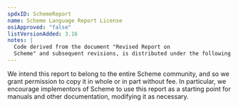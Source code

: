 ```yaml
---
spdxID: SchemeReport
name: Scheme Language Report License
osiApproved: "false"
listVersionAdded: 3.16
notes: |
  Code derived from the document "Revised Report on
  Scheme" and subsequent revisions, is distributed under the following license:
---
```


We intend this report to belong to the entire Scheme community, and so we grant permission to copy it in whole or in part without fee. In particular, we encourage implementors of Scheme to use this report as a starting point for manuals and other documentation, modifying it as necessary.
